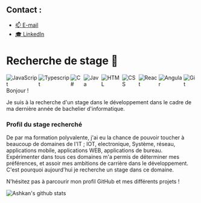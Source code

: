 ## Contact : 
- [📫 E-mail](mailto:Manon.Diana@icloud.com)
- [🎓 LinkedIn](https://www.linkedin.com/in/manon-c-diana-a117b0192/)


# Recherche de stage 👃
<div style="display: flex;">
  <img alt="JavaScript" src="https://img.shields.io/badge/javascript%20-%23323330.svg?&style=for-the-badge&logo=javascript&logoColor=%23F7DF1E"/>
  <img alt="Typescript" src="https://img.shields.io/badge/typescript%20-%2320232a.svg?&style=for-the-badge&logo=typescript&logoColor=0076c5"/>
  <img alt="C#" src="https://img.shields.io/badge/csharp%20-%2320232a.svg?&style=for-the-badge&logo=csharp&logoColor=058e0c"/>
  <img alt="Java" src="https://img.shields.io/badge/java-%23ED8B00.svg?&style=for-the-badge&logo=java&logoColor=white"/>
  <img alt="HTML" src="https://img.shields.io/badge/html%20-%23163256.svg?&style=for-the-badge&logo=html5&logoColor=dd4b25"/>
  <img alt="CSS" src="https://img.shields.io/badge/css%20-%232862e9.svg?&style=for-the-badge&logo=css3&logoColor=white"/>
  <img alt="React" src="https://img.shields.io/badge/react%20-%2320232a.svg?&style=for-the-badge&logo=react&logoColor=%2361DAFB"/>
  <img alt="Angular" src="https://img.shields.io/badge/angular%20-%23bd002e.svg?&style=for-the-badge&logo=angular&logoColor=white"/>
  <img alt="Git" src="https://img.shields.io/badge/git%20-%23F05033.svg?&style=for-the-badge&logo=git&logoColor=white"/>
</div>
Bonjour !

Je suis à la recherche d'un stage dans le développement dans le cadre de ma dernière année de bachelier d'informatique.

### Profil du stage recherché
De par ma formation polyvalente, j'ai eu la chance de pouvoir toucher à beaucoup de domaines de l'IT ; IOT, electronique, Système, réseau, applications mobile, applications WEB, applications de bureau. Expérimenter dans tous ces domaines m'a permis de déterminer mes préférences, et assoir mes ambitions de carrière dans le développement. C'est pourquoi aujourd'hui je recherche un stage dans ce domaine.

N'hésitez pas à parcourir mon profil GitHub et mes différents projets !



![Ashkan's github stats](https://github-readme-stats.vercel.app/api?username=Patajuade&show_icons=true&theme=darcula) <br>
<!--[![Top Langs](https://github-readme-stats.vercel.app/api/top-langs/?username=Patajuade&theme=gotham&layout=compact)](https://github.com/Patajuade/Patajuade)-->
